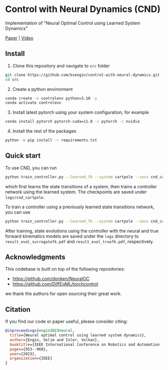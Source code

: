 # Control with Neural Dynamics (CND)

Implementation of "Neural Optimal Control using Learned System Dynamics"

[Paper](https://arxiv.org/abs/2302.09846) | [Video](https://youtu.be/WIbEY5rs60g?si=qQWBTbnGwF12WaRm)

## Install

1. Clone this repository and navigate to `src` folder
```bash
git clone https://github.com/ksengin/control-with-neural-dynamics.git
cd src
```

2. Create a python environment

```bash
conda create -n controlenv python=3.10 -y
conda activate controlenv
```

3. Install latest pytorch using your system configuration, for example
```bash
conda install pytorch pytorch-cuda=11.8 -c pytorch -c nvidia
```

4. Install the rest of the packages
```bash
python -m pip install -r requirements.txt
```

## Quick start

To use CND, you can run

```bash
python train_controller.py --learned_fk --system cartpole --sess cnd_cartpole
```

which first learns the state transitions of a system, then trains a controller network using the learned system. The checkpoints are saved under `logs/cnd_cartpole`.


To train a controller using a previously learned state transitions network, you can use 

```bash
python train_controller.py --learned_fk --system cartpole --sess cnd_cartpole --archive_fkmodel logs/cnd_cartpole/systemid_model_f_cartpole_sine.pth
```

After training, state evolutions using the controller with the neural and true forward kinematics models are saved under the `logs` directory to `result_eval_surrogatefk.pdf` and `result_eval_truefk.pdf`, respectively.


## Acknowledgments

This codebase is built on top of the following repositories:

- https://github.com/donken/NeuralOC
- https://github.com/DiffEqML/torchcontrol

we thank the authors for open sourcing their great work.

## Citation

If you find our code or paper useful, please consider citing:

```bibtex
@inproceedings{engin2023neural,
  title={Neural optimal control using learned system dynamics},
  author={Engin, Selim and Isler, Volkan},
  booktitle={IEEE International Conference on Robotics and Automation (ICRA)},
  pages={953--960},
  year={2023},
  organization={IEEE}
}
```